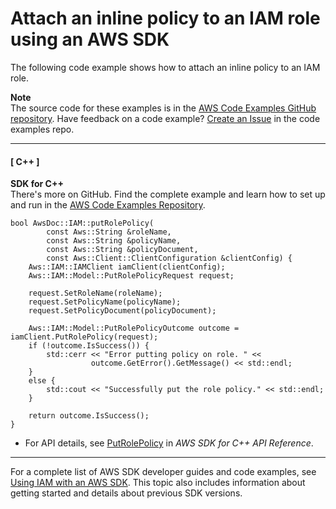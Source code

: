 # Attach an inline policy to an IAM role using an AWS SDK<a name="example_iam_PutRolePolicy_section"></a>

The following code example shows how to attach an inline policy to an IAM role\.

**Note**  
The source code for these examples is in the [AWS Code Examples GitHub repository](https://github.com/awsdocs/aws-doc-sdk-examples)\. Have feedback on a code example? [Create an Issue](https://github.com/awsdocs/aws-doc-sdk-examples/issues/new/choose) in the code examples repo\. 

------
#### [ C\+\+ ]

**SDK for C\+\+**  
 There's more on GitHub\. Find the complete example and learn how to set up and run in the [AWS Code Examples Repository](https://github.com/awsdocs/aws-doc-sdk-examples/tree/main/cpp/example_code/iam#code-examples)\. 
  

```
bool AwsDoc::IAM::putRolePolicy(
        const Aws::String &roleName,
        const Aws::String &policyName,
        const Aws::String &policyDocument,
        const Aws::Client::ClientConfiguration &clientConfig) {
    Aws::IAM::IAMClient iamClient(clientConfig);
    Aws::IAM::Model::PutRolePolicyRequest request;

    request.SetRoleName(roleName);
    request.SetPolicyName(policyName);
    request.SetPolicyDocument(policyDocument);

    Aws::IAM::Model::PutRolePolicyOutcome outcome = iamClient.PutRolePolicy(request);
    if (!outcome.IsSuccess()) {
        std::cerr << "Error putting policy on role. " <<
                  outcome.GetError().GetMessage() << std::endl;
    }
    else {
        std::cout << "Successfully put the role policy." << std::endl;
    }

    return outcome.IsSuccess();
}
```
+  For API details, see [PutRolePolicy](https://docs.aws.amazon.com/goto/SdkForCpp/iam-2010-05-08/PutRolePolicy) in *AWS SDK for C\+\+ API Reference*\. 

------

For a complete list of AWS SDK developer guides and code examples, see [Using IAM with an AWS SDK](sdk-general-information-section.md)\. This topic also includes information about getting started and details about previous SDK versions\.